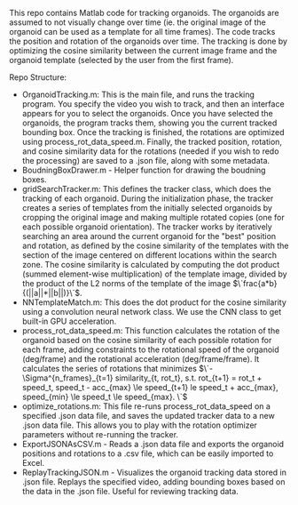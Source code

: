 This repo contains Matlab code for tracking organoids. The organoids are assumed to not visually change over time (ie. the original image of the organoid can be used as a template for all time frames). The code tracks the position and rotation of the organoids over time.
The tracking is done by optimizing the cosine similarity between the current image frame and the organoid template (selected by the user from the first frame).

Repo Structure:
- OrganoidTracking.m: This is the main file, and runs the tracking program. You specify the video you wish to track, and then an interface appears for you to select the organoids. Once you have selected the organoids, the program tracks them, showing you the current tracked bounding box. Once the tracking is finished, the rotations are optimized using process_rot_data_speed.m. Finally, the tracked position, rotation, and cosine similarity data for the rotations (needed if you wish to redo the processing) are saved to a .json file, along with some metadata.
- BoudningBoxDrawer.m - Helper function for drawing the boudning boxes.
- gridSearchTracker.m: This defines the tracker class, which does the tracking of each organoid. During the initialization phase, the tracker creates a series of templates from the initially selected organoids by cropping the original image and making multiple rotated copies (one for each possible organoid orientation). The tracker works by iteratively searching an area around the current organoid for the "best" position and rotation, as defined by the cosine similarity of the templates with the section of the image centered on different locations within the search zone. The cosine similarity is calculated by computing the dot product (summed element-wise multiplication) of the template image, divided by the product of the L2 norms of the template of the image $\`frac{a*b}{(||a||*||b||)}\`$. 
- NNTemplateMatch.m: This does the dot product for the cosine similarity using a convolution neural network class. We use the CNN class to get built-in GPU acceleration.
- process_rot_data_speed.m: This function calculates the rotation of the organoid based on the cosine similarity of each possible rotation for each frame, adding constraints to the rotational speed of the organoid (deg/frame) and the rotational acceleration (deg/frame/frame). It calculates the series of rotations that minimizes $\`-\Sigma^{n_frames}_{t=1} similarity_{t, rot_t}, s.t. rot_{t+1} = rot_t + speed_t, speed_t - acc_{max} \le speed_{t+1} le speed_t + acc_{max}, speed_{min} \le speed_t \le speed_{max}. \`$
- optimize_rotations.m: This file re-runs process_rot_data_speed on a specified .json data file, and saves the updated tracker data to a new .json data file. This allows you to play with the rotation optimizer parameters without re-running the tracker.
- ExportJSONAsCSV.m - Reads a .json data file and exports the organoid positions and rotations to a .csv file, which can be easily imported to Excel.
- ReplayTrackingJSON.m - Visualizes the organoid tracking data stored in .json file. Replays the specified video, adding bounding boxes based on the data in the .json file. Useful for reviewing tracking data.
